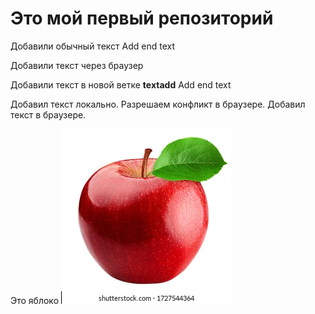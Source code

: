 ﻿# Это мой первый репозиторий

Добавили обычный текст Add end text

Добавили текст через браузер

Добавили текст в новой ветке **textadd** Add end text


Добавил текст локально.
Разрешаем конфликт в браузере. Добавил текст в браузере.

Это яблоко 
![Яблоко](lesson3.jpg)